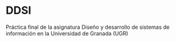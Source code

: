 # DDSI
Práctica final de la asignatura Diseño y desarrollo de sistemas de información en la Universidad de Granada (UGR) 
